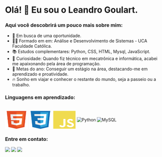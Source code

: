 # Olá! 🖖 Eu sou o Leandro Goulart.

### Aqui você descobrirá um pouco mais sobre mim:

* 💼 Em busca de uma oportunidade.
* 👨‍🎓 Formado em em: Análise e Desenvolvimento de Sistemas - UCA Faculdade Católica.
* 📚 Estudos complementares: Python, CSS, HTML, Mysql, JavaScript.
* 🤔 Curiosidade: Quando fiz técnico em mecatrônica e informática, acabei me apaixonando pela área de programação.
* 🎯 Metas do ano: Conseguir um estágio na área, destacando-me em aprendizado e proatividade.
* 🔥 Sonho em viajar e conhecer o restante do mundo, seja a passeio ou a trabalho.

### Linguagens em aprendizado:


<div style="display: inline_block"><br>
  <img align="center" alt="HTML" height="60" width="75" src="https://raw.githubusercontent.com/devicons/devicon/master/icons/html5/html5-original.svg">           
  <img align="center" alt="CSS" height="60" width="75" src="https://raw.githubusercontent.com/devicons/devicon/master/icons/css3/css3-original.svg">
  <img align="center" alt="Js" height="60" width="75" src="https://raw.githubusercontent.com/devicons/devicon/master/icons/javascript/javascript-plain.svg">
  <img align="center" alt="Python" height="60" width="75" src="https://cdn.jsdelivr.net/gh/devicons/devicon/icons/python/python-original-wordmark.svg">
  <img align="center" alt="MySQL" height="60" width="75" src="https://cdn.jsdelivr.net/gh/devicons/devicon/icons/mysql/mysql-plain.svg">          
</div>

### Entre em contato:

<div> 
    <a href="https://www.instagram.com/leovg33/" target="_blank">
    <img src="https://img.shields.io/badge/-Instagram-%23E4405F?style=for-the-badge&logo=instagram&logoColor=white" target="_blank"></a>
 	<a href="mailto:leandrovgoulart@gmail.com" target="_blank">
    <img src="https://img.shields.io/badge/-Gmail-%23333?style=for-the-badge&logo=gmail&logoColor=white" target="_blank"></a>
    <a href="https://www.linkedin.com/in/leandrovgoulart" target="_blank">
    <img src="https://img.shields.io/badge/-LinkedIn-%230077B5?style=for-the-badge&logo=linkedin&logoColor=white" target="_blank"></a> 
</div>

<br>


